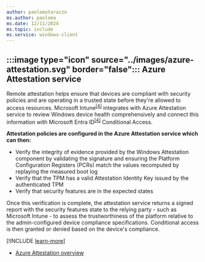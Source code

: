 ```yaml
---
author: paolomatarazzo
ms.author: paoloma
ms.date: 12/11/2024
ms.topic: include
ms.service: windows-client
---
```


## :::image type="icon" source="../images/azure-attestation.svg" border="false"::: Azure Attestation service

Remote attestation helps ensure that devices are compliant with security policies and are operating in a trusted state before they're allowed to access resources. Microsoft Intune<sup>[\[4\]](../conclusion.md#footnote4)</sup> integrates with Azure Attestation service to review Windows device health comprehensively and connect this information with Microsoft Entra ID<sup>[\[4\]](../conclusion.md#footnote4)</sup> Conditional Access.

**Attestation policies are configured in the Azure Attestation service which can then:**

- Verify the integrity of evidence provided by the Windows Attestation component by validating the signature and ensuring the Platform Configuration Registers (PCRs) match the values recomputed by replaying the measured boot log
- Verify that the TPM has a valid Attestation Identity Key issued by the authenticated TPM
- Verify that security features are in the expected states

Once this verification is complete, the attestation service returns a signed report with the security features state to the relying party - such as Microsoft Intune - to assess the trustworthiness of the platform relative to the admin-configured device compliance specifications. Conditional access is then granted or denied based on the device's compliance.

[!INCLUDE [learn-more](learn-more.md)]

- [Azure Attestation overview](/azure/attestation/overview)
